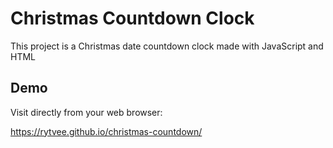 # Christmas Countdown Clock
This project is a Christmas date countdown clock made with JavaScript and HTML

## Demo
Visit directly from your web browser:

https://rytvee.github.io/christmas-countdown/
